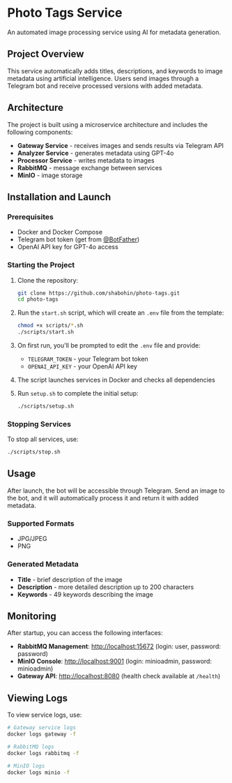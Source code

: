 # Photo Tags Service

An automated image processing service using AI for metadata generation.

## Project Overview

This service automatically adds titles, descriptions, and keywords to image metadata using artificial intelligence. Users send images through a Telegram bot and receive processed versions with added metadata.

## Architecture

The project is built using a microservice architecture and includes the following components:

-   **Gateway Service** - receives images and sends results via Telegram API
-   **Analyzer Service** - generates metadata using GPT-4o
-   **Processor Service** - writes metadata to images
-   **RabbitMQ** - message exchange between services
-   **MinIO** - image storage

## Installation and Launch

### Prerequisites

-   Docker and Docker Compose
-   Telegram bot token (get from [@BotFather](https://t.me/BotFather))
-   OpenAI API key for GPT-4o access

### Starting the Project

1. Clone the repository:

    ```bash
    git clone https://github.com/shabohin/photo-tags.git
    cd photo-tags
    ```

2. Run the `start.sh` script, which will create an `.env` file from the template:

    ```bash
    chmod +x scripts/*.sh
    ./scripts/start.sh
    ```

3. On first run, you'll be prompted to edit the `.env` file and provide:

    - `TELEGRAM_TOKEN` - your Telegram bot token
    - `OPENAI_API_KEY` - your OpenAI API key

4. The script launches services in Docker and checks all dependencies

5. Run `setup.sh` to complete the initial setup:
    ```bash
    ./scripts/setup.sh
    ```

### Stopping Services

To stop all services, use:

```bash
./scripts/stop.sh
```

## Usage

After launch, the bot will be accessible through Telegram. Send an image to the bot, and it will automatically process it and return it with added metadata.

### Supported Formats

-   JPG/JPEG
-   PNG

### Generated Metadata

-   **Title** - brief description of the image
-   **Description** - more detailed description up to 200 characters
-   **Keywords** - 49 keywords describing the image

## Monitoring

After startup, you can access the following interfaces:

-   **RabbitMQ Management**: [http://localhost:15672](http://localhost:15672) (login: user, password: password)
-   **MinIO Console**: [http://localhost:9001](http://localhost:9001) (login: minioadmin, password: minioadmin)
-   **Gateway API**: [http://localhost:8080](http://localhost:8080) (health check available at `/health`)

## Viewing Logs

To view service logs, use:

```bash
# Gateway service logs
docker logs gateway -f

# RabbitMQ logs
docker logs rabbitmq -f

# MinIO logs
docker logs minio -f
```
